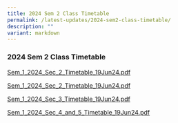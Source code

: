 ```yaml
---
title: 2024 Sem 2 Class Timetable
permalink: /latest-updates/2024-sem2-class-timetable/
description: ""
variant: markdown
---
```

### 2024  Sem 2 Class Timetable 




[Sem_1_2024_Sec_2_Timetable_19Jun24.pdf](/files/Latest%20Updates/2024/2024S2S1.pdf)

[Sem_1_2024_Sec_2_Timetable_19Jun24.pdf](/files/Latest%20Updates/2024S1S2.pdf)

[Sem_1_2024_Sec_3_Timetable_19Jun24.pdf](/files/Latest%20Updates/2024S1S3.pdf)

[Sem_1_2024_Sec_4_and_5_Timetable_19Jun24.pdf](/files/Latest%20Updates/2024S1S45.pdf)
